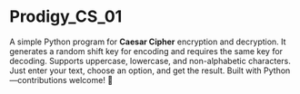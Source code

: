 # Prodigy_CS_01
A simple Python program for **Caesar Cipher** encryption and decryption. It generates a random shift key for encoding and requires the same key for decoding. Supports uppercase, lowercase, and non-alphabetic characters. Just enter your text, choose an option, and get the result. Built with Python—contributions welcome! 🚀
